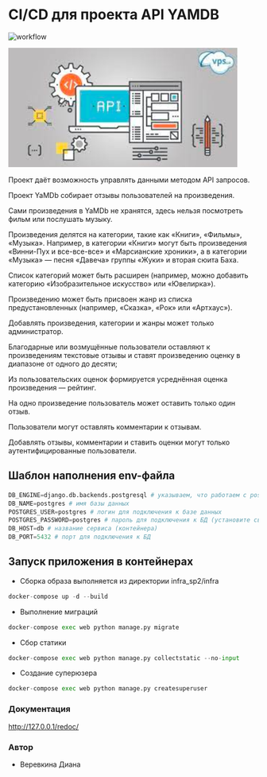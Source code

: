 # CI/CD для проекта API YAMDB

![workflow](https://github.com/Diana-Verevkina/yamdb_final/actions/workflows/yamdb_workflow.yml/badge.svg)

 <img src="img.png" style="height: 180pt">

Проект даёт возможность управлять данными методом API запросов.

Проект YaMDb собирает отзывы пользователей на произведения. 

Сами произведения в YaMDb не хранятся, здесь нельзя посмотреть фильм или послушать музыку.

Произведения делятся на категории, такие как «Книги», «Фильмы», «Музыка». 
Например, в категории «Книги» могут быть произведения «Винни-Пух и все-все-все» 
и «Марсианские хроники», а в категории «Музыка» — песня «Давеча» группы «Жуки» 
и вторая сюита Баха. 

Список категорий может быть расширен 
(например, можно добавить категорию «Изобразительное искусство» или «Ювелирка»). 

Произведению может быть присвоен жанр из списка предустановленных 
(например, «Сказка», «Рок» или «Артхаус»). 

Добавлять произведения, категории и жанры может только администратор.

Благодарные или возмущённые пользователи оставляют к произведениям текстовые 
отзывы и ставят произведению оценку в диапазоне от одного до десяти; 

Из пользовательских оценок формируется усреднённая оценка произведения — рейтинг. 

На одно произведение пользователь может оставить только один отзыв.

Пользователи могут оставлять комментарии к отзывам.

Добавлять отзывы, комментарии и ставить оценки могут только аутентифицированные пользователи.
## Шаблон наполнения env-файла
```python
DB_ENGINE=django.db.backends.postgresql # указываем, что работаем с postgresql
DB_NAME=postgres # имя базы данных
POSTGRES_USER=postgres # логин для подключения к базе данных
POSTGRES_PASSWORD=postgres # пароль для подключения к БД (установите свой)
DB_HOST=db # название сервиса (контейнера)
DB_PORT=5432 # порт для подключения к БД
```

## Запуск приложения в контейнерах
- Сборка образа выполняется из директории infra_sp2/infra

```python 
docker-compose up -d --build 
```

- Выполнение миграций

``` python 
docker-compose exec web python manage.py migrate
```

- Сбор статики 

``` python 
docker-compose exec web python manage.py collectstatic --no-input
```

- Создание суперюзера

```python 
docker-compose exec web python manage.py createsuperuser
```

### Документация    
http://127.0.0.1/redoc/

### Автор
- Веревкина Диана
